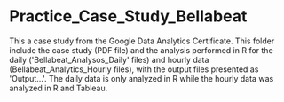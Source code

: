 # Practice_Case_Study_Bellabeat

This a case study from the Google Data Analytics Certificate. This folder include the case study (PDF file) and the analysis performed in R for the daily ('Bellabeat_Analysos_Daily' files) and hourly data (Bellabeat_Analytics_Hourly files), with the output files presented as 'Output...'. The daily data is only analyzed in R while the hourly data was analyzed in R and Tableau.
